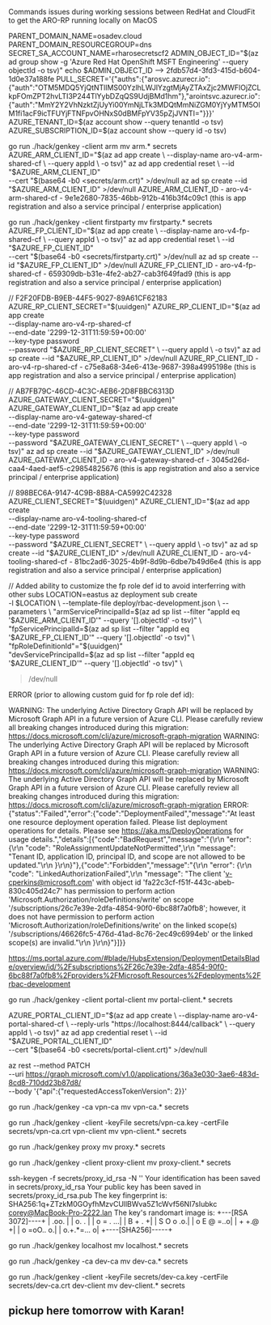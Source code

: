 Commands issues during working sessions between RedHat and CloudFit to get the ARO-RP running locally on MacOS

PARENT_DOMAIN_NAME=osadev.cloud
PARENT_DOMAIN_RESOURCEGROUP=dns
SECRET_SA_ACCOUNT_NAME=rharosecretscf2
ADMIN_OBJECT_ID="$(az ad group show -g 'Azure Red Hat OpenShift MSFT Engineering' --query objectId -o tsv)"
echo $ADMIN_OBJECT_ID --> 2fdb57d4-3fd3-415d-b604-1d0e37a188fe
PULL_SECRET='{"auths":{"arosvc.azurecr.io":{"auth":"OTM5MDQ5YjQtNTllMS00YzlhLWJlYzgtMjAyZTAxZjc2MWFlOjZCLkpFOmZPT2hvLTI3P244TlYybDZqQS9UdjBMd1hm"},"arointsvc.azurecr.io":{"auth":"MmY2Y2VhNzktZjUyYi00YmNjLTk3MDQtMmNiZGM0YjYyMTM5OlM1fi1acF9icTFUYjFTNFpvOHNxS0dBMFpYV35pZjJVNTI="}}}'
AZURE_TENANT_ID=$(az account show --query tenantId -o tsv)
AZURE_SUBSCRIPTION_ID=$(az account show --query id -o tsv)

go run ./hack/genkey -client arm
mv arm.* secrets
AZURE_ARM_CLIENT_ID="$(az ad app create \
 --display-name aro-v4-arm-shared-cf \
 --query appId \
 -o tsv)"
az ad app credential reset \
 --id "$AZURE_ARM_CLIENT_ID" \
 --cert "$(base64 -b0 <secrets/arm.crt)" >/dev/null  
az ad sp create --id "$AZURE_ARM_CLIENT_ID" >/dev/null
AZURE_ARM_CLIENT_ID - aro-v4-arm-shared-cf - 9e1e2680-7835-46bb-912b-416b3f4c09c1 (this is app registration and also a service principal / enterprise application)

go run ./hack/genkey -client firstparty
mv firstparty.* secrets
AZURE_FP_CLIENT_ID="$(az ad app create \
 --display-name aro-v4-fp-shared-cf \
 --query appId \
 -o tsv)"
az ad app credential reset \
 --id "$AZURE_FP_CLIENT_ID" \
 --cert "$(base64 -b0 <secrets/firstparty.crt)" >/dev/null
az ad sp create --id "$AZURE_FP_CLIENT_ID" >/dev/null
AZURE_FP_CLIENT_ID - aro-v4-fp-shared-cf - 659309db-b31e-4fe2-ab27-cab3f649fad9 (this is app registration and also a service principal / enterprise application)

// F2F20FDB-B9EB-44F5-9027-89A61CF62183
AZURE_RP_CLIENT_SECRET="$(uuidgen)"
AZURE_RP_CLIENT_ID="$(az ad app create \
 --display-name aro-v4-rp-shared-cf \
 --end-date '2299-12-31T11:59:59+00:00' \
 --key-type password \
 --password "$AZURE_RP_CLIENT_SECRET" \
 --query appId \
 -o tsv)"
az ad sp create --id "$AZURE_RP_CLIENT_ID" >/dev/null
AZURE_RP_CLIENT_ID - aro-v4-rp-shared-cf - c75e8a68-34e6-413e-9687-398a4995198e (this is app registration and also a service principal / enterprise application)

// AB7FB79C-46CD-4C3C-AEB6-2D8FBBC6313D
AZURE_GATEWAY_CLIENT_SECRET="$(uuidgen)"
AZURE_GATEWAY_CLIENT_ID="$(az ad app create \
 --display-name aro-v4-gateway-shared-cf \
 --end-date '2299-12-31T11:59:59+00:00' \
 --key-type password \
 --password "$AZURE_GATEWAY_CLIENT_SECRET" \
 --query appId \
 -o tsv)"
az ad sp create --id "$AZURE_GATEWAY_CLIENT_ID" >/dev/null
AZURE_GATEWAY_CLIENT_ID - aro-v4-gateway-shared-cf - 3045d26d-caa4-4aed-aef5-c29854825676 (this is app registration and also a service principal / enterprise application)

// 898BEC6A-9147-4C9B-8B8A-CA5992C42328
AZURE_CLIENT_SECRET="$(uuidgen)"
AZURE_CLIENT_ID="$(az ad app create \
 --display-name aro-v4-tooling-shared-cf \
 --end-date '2299-12-31T11:59:59+00:00' \
 --key-type password \
 --password "$AZURE_CLIENT_SECRET" \
 --query appId \
 -o tsv)"
az ad sp create --id "$AZURE_CLIENT_ID" >/dev/null
AZURE_CLIENT_ID - aro-v4-tooling-shared-cf - 81bc2ad6-3025-4b9f-8d9b-6dbe7b49d6e4 (this is app registration and also a service principal / enterprise application)

// Added ability to customize the fp role def id to avoid interferring with other subs
LOCATION=eastus
az deployment sub create \
 -l $LOCATION \
 --template-file deploy/rbac-development.json \
 --parameters \
   "armServicePrincipalId=$(az ad sp list --filter "appId eq '$AZURE_ARM_CLIENT_ID'" --query '[].objectId' -o tsv)" \
   "fpServicePrincipalId=$(az ad sp list --filter "appId eq '$AZURE_FP_CLIENT_ID'" --query '[].objectId' -o tsv)" \
   "fpRoleDefinitionId"="$(uuidgen)" \
   "devServicePrincipalId=$(az ad sp list --filter "appId eq '$AZURE_CLIENT_ID'" --query '[].objectId' -o tsv)" \
 >/dev/null

ERROR (prior to allowing custom guid for fp role def id):

WARNING: The underlying Active Directory Graph API will be replaced by Microsoft Graph API in a future version of Azure CLI. Please carefully review all breaking changes introduced during this migration: https://docs.microsoft.com/cli/azure/microsoft-graph-migration
WARNING: The underlying Active Directory Graph API will be replaced by Microsoft Graph API in a future version of Azure CLI. Please carefully review all breaking changes introduced during this migration: https://docs.microsoft.com/cli/azure/microsoft-graph-migration
WARNING: The underlying Active Directory Graph API will be replaced by Microsoft Graph API in a future version of Azure CLI. Please carefully review all breaking changes introduced during this migration: https://docs.microsoft.com/cli/azure/microsoft-graph-migration
ERROR: {"status":"Failed","error":{"code":"DeploymentFailed","message":"At least one resource deployment operation failed. Please list deployment operations for details. Please see https://aka.ms/DeployOperations for usage details.","details":[{"code":"BadRequest","message":"{\r\n  \"error\": {\r\n    \"code\": \"RoleAssignmentUpdateNotPermitted\",\r\n    \"message\": \"Tenant ID, application ID, principal ID, and scope are not allowed to be updated.\"\r\n  }\r\n}"},{"code":"Forbidden","message":"{\r\n  \"error\": {\r\n    \"code\": \"LinkedAuthorizationFailed\",\r\n    \"message\": \"The client 'v-cperkins@microsoft.com' with object id 'fa22c3cf-f51f-443c-abeb-830c405d24c7' has permission to perform action 'Microsoft.Authorization/roleDefinitions/write' on scope '/subscriptions/26c7e39e-2dfa-4854-90f0-6bc88f7a0fb8'; however, it does not have permission to perform action 'Microsoft.Authorization/roleDefinitions/write' on the linked scope(s) '/subscriptions/46626fc5-476d-41ad-8c76-2ec49c6994eb' or the linked scope(s) are invalid.\"\r\n  }\r\n}"}]}}

https://ms.portal.azure.com/#blade/HubsExtension/DeploymentDetailsBlade/overview/id/%2Fsubscriptions%2F26c7e39e-2dfa-4854-90f0-6bc88f7a0fb8%2Fproviders%2FMicrosoft.Resources%2Fdeployments%2Frbac-development

go run ./hack/genkey -client portal-client
mv portal-client.* secrets

AZURE_PORTAL_CLIENT_ID="$(az ad app create \
 --display-name aro-v4-portal-shared-cf \
 --reply-urls "https://localhost:8444/callback" \
 --query appId \
 -o tsv)"
az ad app credential reset \
 --id "$AZURE_PORTAL_CLIENT_ID" \
 --cert "$(base64 -b0 <secrets/portal-client.crt)" >/dev/null

az rest --method PATCH \
  --uri https://graph.microsoft.com/v1.0/applications/36a3e030-3ae6-483d-8cd8-710dd23b87d8/ \
  --body '{"api":{"requestedAccessTokenVersion": 2}}'

go run ./hack/genkey -ca vpn-ca
mv vpn-ca.* secrets

go run ./hack/genkey -client -keyFile secrets/vpn-ca.key -certFile secrets/vpn-ca.crt vpn-client
mv vpn-client.* secrets

go run ./hack/genkey proxy
mv proxy.* secrets

go run ./hack/genkey -client proxy-client
mv proxy-client.* secrets

ssh-keygen -f secrets/proxy_id_rsa -N ''
Your identification has been saved in secrets/proxy_id_rsa
Your public key has been saved in secrets/proxy_id_rsa.pub
The key fingerprint is:
SHA256:1q+ZTzkM0GOyfhMzvCUllBWva5Z1cWvf56NI7sIubkc corey@MacBook-Pro-2222.lan
The key's randomart image is:
+---[RSA 3072]----+
|          .oo.   |
|         o.  .   |
|        o = . ...|
|         B + .  +|
|        S O o .o.|
|       o E @ =..o|
|        + +.@   +|
|       o =oO.. o.|
|      o.+.*=... o|
+----[SHA256]-----+


go run ./hack/genkey localhost
mv localhost.* secrets

go run ./hack/genkey -ca dev-ca
mv dev-ca.* secrets

go run ./hack/genkey -client -keyFile secrets/dev-ca.key -certFile secrets/dev-ca.crt dev-client
mv dev-client.* secrets

## pickup here tomorrow with Karan!